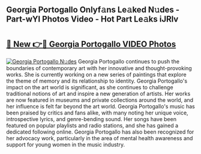 ## Georgia Portogallo Onlyf𝚊ns Le𝚊ked N𝚞des - Part-wYl Photos Video - Hot Part Le𝚊ks iJRlv

# <h2><a href="http://ab46095.deff.icu/?id=Georgia+Portogallo">🔗 New 👉🔴 Georgia Portogallo VIDEO Photos</a></h2>

[![Georgia Portogallo N𝚞des](https://i.imgur.com/rIISA9y.gif)](http://ab46095.deff.icu/?id=Georgia+Portogallo)
Georgia Portogallo continues to push the boundaries of contemporary art with her innovative and thought-provoking works. She is currently working on a new series of paintings that explore the theme of memory and its relationship to identity. Georgia Portogallo's impact on the art world is significant, as she continues to challenge traditional notions of art and inspire a new generation of artists. Her works are now featured in museums and private collections around the world, and her influence is felt far beyond the art world. Georgia Portogallo's music has been praised by critics and fans alike, with many noting her unique voice, introspective lyrics, and genre-bending sound. Her songs have been featured on popular playlists and radio stations, and she has gained a dedicated following online. Georgia Portogallo has also been recognized for her advocacy work, particularly in the area of mental health awareness and support for young women in the music industry.
